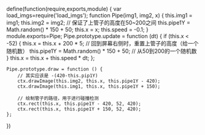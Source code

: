 define(function(require,exports,module) {
    var load_imgs=require('load_imgs');
    function Pipe(img1, img2, x) {
        this.img1 = img1;
        this.img2 = img2;
        // 保证了上管子的高度在50~200之间
        this.pipe1Y = Math.random() * 150 + 50;
        this.x = x;
        this.speed = -0.1;
    }
    module.exports=Pipe;
    Pipe.prototype.update = function (dt) {
        if (this.x < -52) {
            this.x = this.x + 200 * 5;
            // 回到屏幕右侧时，重置上管子的高度（给一个随机数）
            this.pipe1Y = Math.random() * 150 + 50; // 从50到200的一个随机数
        }
        this.x = this.x + this.speed * dt;
    };

    Pipe.prototype.draw = function () {
        // 其实应该是 -(420-this.pip1Y)
        ctx.drawImage(this.img2, this.x, this.pipe1Y - 420);
        ctx.drawImage(this.img1, this.x, this.pipe1Y + 150);

        // 绘制管子的路径，用于进行碰撞检测
        ctx.rect(this.x, this.pipe1Y - 420, 52, 420);
        ctx.rect(this.x, this.pipe1Y + 150, 52, 420);
    };

})